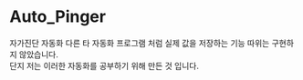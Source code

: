 # Auto_Pinger
자가진단 자동화
다른 타 자동화 프로그램 처럼 실제 값을 저장하는 기능 따위는 구현하지 않았습니다.</br>
단지 저는 이러한 자동화를 공부하기 위해 만든 것 입니다.
